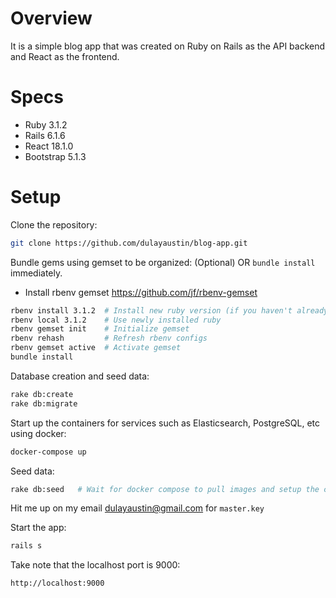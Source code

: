 # Overview

It is a simple blog app that was created on Ruby on Rails as the API backend and React as the frontend.

# Specs

* Ruby 3.1.2
* Rails 6.1.6
* React 18.1.0
* Bootstrap 5.1.3

# Setup

Clone the repository:
```sh
git clone https://github.com/dulayaustin/blog-app.git
```

Bundle gems using gemset to be organized: (Optional) OR `bundle install` immediately.
- Install rbenv gemset https://github.com/jf/rbenv-gemset
```sh
rbenv install 3.1.2  # Install new ruby version (if you haven't already)
rbenv local 3.1.2    # Use newly installed ruby
rbenv gemset init    # Initialize gemset
rbenv rehash         # Refresh rbenv configs
rbenv gemset active  # Activate gemset
bundle install
```

Database creation and seed data:
```sh
rake db:create
rake db:migrate
```

Start up the containers for services such as Elasticsearch, PostgreSQL, etc using docker:
```sh
docker-compose up
```

Seed data:
```sh
rake db:seed   # Wait for docker compose to pull images and setup the containers first
```

Hit me up on my email dulayaustin@gmail.com for `master.key`

Start the app:
```sh
rails s
```

Take note that the localhost port is 9000:
```sh
http://localhost:9000
```
